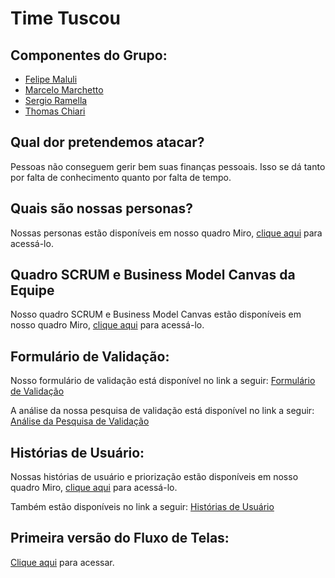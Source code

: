 # Time Tuscou

## Componentes do Grupo:
- <a href="https://github.com/FeMCDias">Felipe Maluli</a>
- <a href="https://github.com/marchettomarcelo">Marcelo Marchetto</a>
- <a href="https://github.com/st4pzz">Sergio Ramella</a>
- <a href="https://github.com/thomaschiari">Thomas Chiari</a>

## Qual dor pretendemos atacar?

Pessoas não conseguem gerir bem suas finanças pessoais. Isso se dá tanto por falta de conhecimento quanto por falta de tempo.

## Quais são nossas personas?

Nossas personas estão disponíveis em nosso quadro Miro, <a href="https://miro.com/app/board/uXjVPPf_Cn0=/?share_link_id=684503880772">clique aqui</a> para acessá-lo.

## Quadro SCRUM e Business Model Canvas da Equipe

Nosso quadro SCRUM e Business Model Canvas estão disponíveis em nosso quadro Miro, <a href="https://miro.com/app/board/uXjVPPf_Cn0=/?share_link_id=684503880772">clique aqui</a> para acessá-lo.

## Formulário de Validação: 

Nosso formulário de validação está disponível no link a seguir: <a href="https://forms.gle/LFK7nVBeYa9DpUxq6">Formulário de Validação</a>

A análise da nossa pesquisa de validação está disponível no link a seguir: <a href="https://docs.google.com/document/d/1K8RtLohKpCxTfn8mOgRvEnyryXs9KdRl094v5rHykDE/edit?usp=sharing">Análise da Pesquisa de Validação</a>

## Histórias de Usuário:

Nossas histórias de usuário e priorização estão disponíveis em nosso quadro Miro, <a href="https://miro.com/app/board/uXjVPPf_Cn0=/?share_link_id=684503880772">clique aqui</a> para acessá-lo.

Também estão disponíveis no link a seguir: <a href="https://docs.google.com/document/d/1S-5eT1Ek5PoYlLpjB808Q6wl9RJ9M3yQAw1VkiaOBJs/edit?usp=sharing">Histórias de Usuário</a>

## Primeira versão do Fluxo de Telas:

<a href='https://docs.google.com/document/d/1x9E3nC_wd-AsONpyJaAmXbdNkK8P_i4Rsu9hGczP0DY/edit?usp=sharing'>Clique aqui</a> para acessar.
